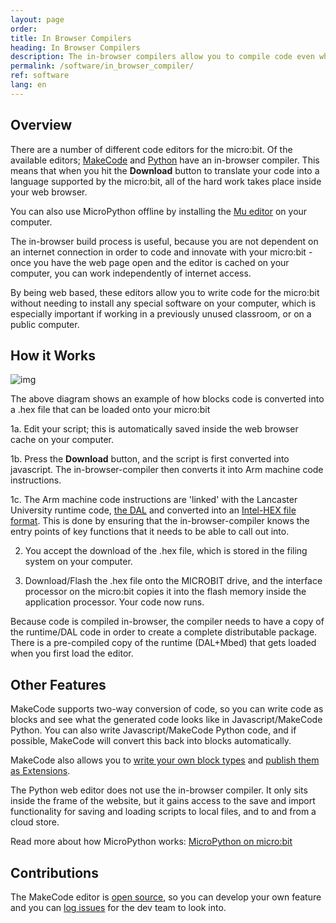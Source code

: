 ```yaml
---
layout: page
order:
title: In Browser Compilers
heading: In Browser Compilers
description: The in-browser compilers allow you to compile code even when not connected to the internet.
permalink: /software/in_browser_compiler/
ref: software
lang: en
---
```


## Overview

There are a number of different code editors for the micro:bit.
Of the available editors; [MakeCode](https://makecode.microbit.org) and [Python](https://python.microbit.org) have an in-browser compiler. This means that when you hit the **Download** button to translate your code into a language supported by the micro:bit, all of the hard work takes place inside your web browser.

You can also use MicroPython offline by installing the [Mu editor](https://codewith.mu) on your computer.

The in-browser build process is useful, because you are not dependent on an internet connection in order to code and innovate with your micro:bit - once you have the web page open and the editor is cached on your computer, you can work independently of internet access.

By being web based, these editors allow you to write code for the micro:bit without needing to install any special software on your computer, which is especially important if working in a previously unused classroom, or on a public computer.

## How it Works

![img](/docs/software/assets/browser-build-pipeline.png)

The above diagram shows an example of how blocks code is converted into a .hex file that can be loaded onto your micro:bit

1a. Edit your script; this is automatically saved inside the web browser cache on your computer.

1b. Press the **Download** button, and the script is first converted into javascript. The in-browser-compiler then converts it into Arm machine code instructions.

1c. The Arm machine code instructions are 'linked' with the Lancaster University runtime code, [the DAL](/software/runtime) and converted into an [Intel-HEX file format](/software/hex-format). This is done by ensuring that the in-browser-compiler knows the entry points of key functions that it needs to be able to call out into.

2. You accept the download of the .hex file, which is stored in the filing system on your computer.

3. Download/Flash the .hex file onto the MICROBIT drive, and the interface processor on the micro:bit copies it into the flash memory inside the application processor. Your code now runs.

Because code is compiled in-browser, the compiler needs to have a copy of the runtime/DAL code in order to create a complete distributable package.
There is a pre-compiled copy of the runtime (DAL+Mbed) that gets loaded when you first load the editor.

## Other Features

MakeCode supports two-way conversion of code, so you can write code as blocks and see what the generated code looks like in Javascript/MakeCode Python. You can also write Javascript/MakeCode Python code, and if possible, MakeCode will convert this back into blocks automatically.

MakeCode also allows you to [write your own block types](https://makecode.com/extensions) and [publish them as Extensions](https://makecode.microbit.org/extensions).

The Python web editor does not use the in-browser compiler. It only sits inside the frame of the website, but it gains access to the save and import functionality for saving and loading scripts to local files, and to and from a cloud store.

Read more about how MicroPython works: [MicroPython on micro:bit](/software/micropython)

## Contributions

The MakeCode editor is [open source](https://github.com/Microsoft/pxt-microbit), so you can develop your own feature and you can [log issues](https://github.com/Microsoft/PXT-microbit/issues/new) for the dev team to look into.

